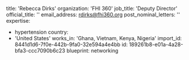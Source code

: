 title: 'Rebecca Dirks'
organization: 'FHI 360'
job_title: 'Deputy Director'
official_title: ''
email_address: rdirks@fhi360.org
post_nominal_letters: ''
expertise:
  - hypertension
country:
  - 'United States'
works_in: 'Ghana, Vietnam, Kenya, Nigeria'
import_id: 8441d1d6-7f0e-442b-9fa0-32e594a4e4bb
id: 189261b8-e01a-4a28-bfa3-ccc7090b6c23
blueprint: networking
